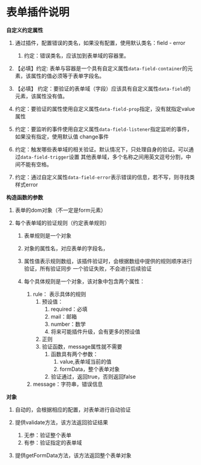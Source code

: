 # 表单插件说明

**自定义约定属性**

1. 通过插件，配置错误的类名，如果没有配置，使用默认类名：field - error
  
   1. 约定：错误类名，应该加到表单域的容器里。

2. 【必填】约定: 表单与容器是一个具有自定义属性```data-field-container```的元素，该属性的值必须等于表单字段名。

3. 【必填】 约定：要验证的表单域（字段）应该具有自定义属性```data-field```的元素，该属性没有值。

4. 约定：要验证的属性使用自定义属性```data-field-prop```指定，没有就指定value属性

5. 约定：要监听的事件使用自定义属性```data-field-listener```指定监听的事件，如果没有指定，使用默认值
change事件

6. 约定：触发哪些表单域的相关验证。默认情况下，只处理自身的验证。可以通过```data-field-trigger```设置
其他表单域，多个名称之间用英文逗号分割，中间不能有空格。

7. 约定：通过自定义属性```data-field-error```表示错误的信息，若不写，则寻找类样式error


**构造函数的参数**

1. 表单的dom对象（不一定是form元素）

2. 每个表单域的验证规则（约定表单规则）

    1. 表单规则是一个对象

    2. 对象的属性名，对应表单的字段名，

    3. 属性值表示规则数组，该插件验证时，会根据数组中提供的规则顺序进行验证，所有验证同步
       一个验证失败，不会进行后续验证

    4. 每个具体规则是一个对象，该对象中包含两个属性：
        1. rule： 表示具体的规则
            1. 预设值：
                1.  required：必填
                2.  mail：邮箱
                3. number：数学
                4. 将来可能插件升级，会有更多的预设值
            2. 正则
            3. 验证函数，message属性就不需要
                1. 函数具有两个参数：
                    1. value,表单域当前的值
                    2. formData，整个表单对象
                2. 验证通过，返回true，否则返回false
        2. message：字符串，错误信息

**对象**

1. 自动的，会根据相应的配置，对表单进行自动验证

2. 提供validate方法，该方法返回验证结果
    1. 无参：验证整个表单
    2. 有参：验证指定的表单域
3. 提供getFormData方法，该方法返回整个表单对象